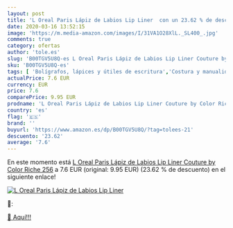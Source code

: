 ```yaml
---
layout: post
title: 'L Oreal Paris Lápiz de Labios Lip Liner  con un 23.62 % de descuento'
date: 2020-03-16 13:52:15
image: 'https://m.media-amazon.com/images/I/31VA1O28XlL._SL400_.jpg'
comments: true
category: ofertas
author: 'tole.es'
slug: 'B00TGV5U8Q-es L Oreal Paris Lápiz de Labios Lip Liner Couture by Color...'
sku: 'B00TGV5U8Q-es'
tags: [ 'Bolígrafos, lápices y útiles de escritura','Costura y manualidades','Dibujo','Hogar y cocina','Lápices','Marcadores','Materiales de dibujo','Oficina y papelería','Portaminas','Rotuladores y subrayadores','Subrayadores','lápiz', ]
actualPrice: 7.6 EUR
currency: EUR
price: 7.6
comparePrice: 9.95 EUR
prodname: 'L Oreal Paris Lápiz de Labios Lip Liner Couture by Color Riche 256'
country: 'es'
flag: '🇪🇸'
brand: ''
buyurl: 'https://www.amazon.es/dp/B00TGV5U8Q/?tag=tolees-21'
descuento: '23.62'
average: '7.6'
---
```


En este momento está [L Oreal Paris Lápiz de Labios Lip Liner Couture by Color Riche 256](https://www.amazon.es/dp/B00TGV5U8Q/?tag=tolees-21) a 7.6 EUR (original: 9.95 EUR) (23.62 %  de descuento) en el siguiente enlace!

[![L Oreal Paris Lápiz de Labios Lip Liner ](https://m.media-amazon.com/images/I/31VA1O28XlL._SL400_.jpg)](https://www.amazon.es/dp/B00TGV5U8Q/?tag=tolees-21)

🔎:


[🛒 Aquí!!!](https://www.amazon.es/dp/B00TGV5U8Q/?tag=tolees-21)
